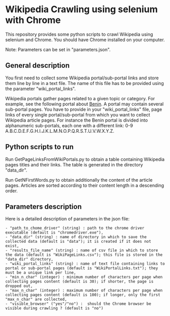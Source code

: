 # Wikipedia Crawling using selenium with Chrome 

This repository provides some python scripts to crawl Wikipedia using selenium and Chrome. You should have Chrome installed on your computer. 

Note: Parameters can be set in "parameters.json". 


## General description

You first need to collect some Wikipedia portal/sub-portal links and store them line by line in a text file. The name of this file has to be provided using the parameter "wiki_portal_links". 

Wikipedia portals gather pages related to a given topic or category. 
For example, see the following portal about [Benin](https://fr.wikipedia.org/wiki/Cat%C3%A9gorie:Portail:B%C3%A9nin/Articles_li%C3%A9s).
A portal may contain several sub-portal pages. You have to provide in your "wiki_portal_links" file, page links of every single portal/sub-portal from which you want to cellect Wikipedia article pages. 
For instance the Benin portal is divided into alphanumeric sub-portals, each one with a different link: 0-9 A.B.C.D.E.F.G.H.I.J.K.L.M.N.O.P.Q.R.S.T.U.V.W.X.Y.Z.

## Python scripts to run 

Run GetPageLinksFromWikiPortals.py to obtain a table containing Wikipedia pages titles and their links. The table is generated in the directory "data_dir". 

Run GetNFirstWords.py to obtain additionally the content of the article pages. Articles are sorted according to their content length in a descending order. 

## Parameters description 

Here is a detailed description of parameters in the json file:

	- "path_to_chome_driver" (string) : path to the chrome driver executable (default is "chromedriver.exe"),
    - "data_dir" (string) : name of directory in which to save the collected data (default is "data"); it is created if it does not exist,
    - "results_file_name" (string) : name of csv file in which to store the data (default is "WikiPageLinks.csv"); this file is stored in the "data_dir" directory,
    - "wiki_portal_links" (string) : name of text file containing links to portal or sub-portal pages (default is "WikiPortalLinks.txt"); they must be a unique link per line,
    - "min_n_char" (integer) : minimum number of characters per page when collecting pages content (default is 30); if shorter, the page is dropped out,
    - "max_n_char" (integer) : maximum number of characters per page when collecting pages content (default is 100); if longer, only the first "max_n_char" are collected,
    - "visible_browser" ("yes"/"no") :  should the Chrome browser be visible during crawling ? (default is "no")
	
